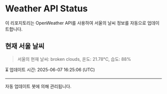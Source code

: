 
# Weather API Status

이 리포지토리는 OpenWeather API를 사용하여 서울의 날씨 정보를 자동으로 업데이트합니다.

## 현재 서울 날씨
> 서울의 현재 날씨: broken clouds, 온도: 21.78°C, 습도: 88%

⏳ 업데이트 시간: 2025-06-07 16:25:06 (UTC)

---
자동 업데이트 봇에 의해 관리됩니다.
